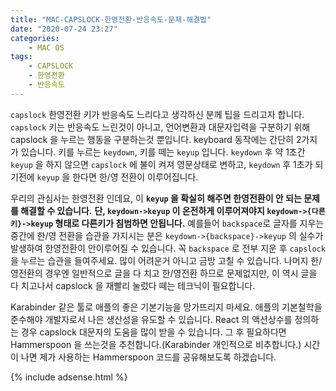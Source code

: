 ```yaml
---
title: "MAC-CAPSLOCK-한영전환-반응속도-문제-해결법"
date: "2020-07-24 23:27"
categories:
    - MAC OS
tags:
    - CAPSLOCK
    - 한영전환
    - 반응속도
---
```


`capslock` 한영전환 키가 반응속도 느리다고 생각하신 분께 팁을 드리고자 합니다.
`capslock` 키는 반응속도 느린것이 아니고, 언어변환과 대문자입력을 구분하기 위해 capslock 을 누르는 행동을 구분하는것 뿐입니다.
keyboard 동작에는 간단히 2가지가 있습니다. 키를 누르는 `keydown`, 키를 떼는 `keyup` 입니다.
`keydown` 후 약 1초간 `keyup` 을 하지 않으면 `capslock` 에 불이 켜져 영문상태로 변하고, `keydown` 후 1초가 되기전에 `keyup` 을 한다면 한/영 전환이 이루어집니다.

우리의 관심사는 한영전환 인데요, 이 **`keyup` 을 확실히 해주면 한영전환이 안 되는 문제를 해결할 수 있습니다.**
**단, `keydown->keyup` 이 온전하게 이루어져야지 `keydown->{다른키}->keyup` 형태로 다른키가 침범하면 안됩니다.**
예를들어 `backspace`로 글자를 지우는 중간에 한/영 전환을 습관을 가지시는 분은 `keydown->{backspace}->keyup` 의 실수가 발생하여 한영전환이 안이루어질 수 있습니다.
꼭 `backspace` 로 전부 지운 후 `capslock` 을 누르는 습관을 들여주세요. 많이 어려운거 아니고 금방 고칠 수 있습니다. 나머지 한/영전환의 경우엔 일반적으로 글을 다 치고 한/영전환 하므로 문제없지만, 이 역시 글을 다 치고나서 capslock 을 재빨리 눌렀다 떼는 테크닉이 필요합니다.

Karabinder 같은 툴로 애플의 좋은 기본기능을 망가뜨리지 마세요. 애플의 기본철학을 준수해야 개발자로서 나은 생산성을 유도할 수 있습니다. React 의 액션상수를 정의하는 경우 capslock 대문자의 도움을 많이 받을 수 있습니다. 그 후 필요하다면 Hammerspoon 을 쓰는것을 추천합니다.(Karabinder 개인적으로 비추합니다.) 시간이 나면 제가 사용하는 Hammerspoon 코드를 공유해보도록 하겠습니다.

{% include adsense.html %}
